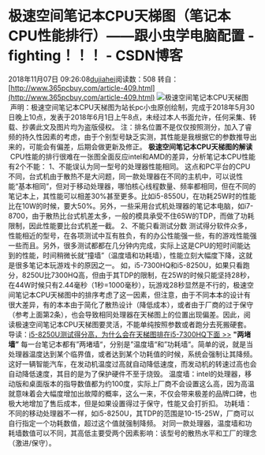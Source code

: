 # 极速空间笔记本CPU天梯图（笔记本CPU性能排行）——跟小虫学电脑配置 - fighting！！！ - CSDN博客
2018年11月07日 09:26:08[dujiahei](https://me.csdn.net/dujiahei)阅读数：508
转自：[http://www.365pcbuy.com/article-409.html](http://www.365pcbuy.com/article-409.html)
![极速空间笔记本CPU天梯图](http://www.365pcbuy.com/images/upload/Image/m-CPUtianti.jpg)
 声明：极速空间笔记本CPU天梯图为站长pc小虫原创绘制，完成于2018年5月30日晚上10点，发表于2018年6月1日上午8点，未经过本人书面允许，任何采集、转载、抄袭此文及图片均为盗版侵权。
注：排名位置不是仅仅按照测分，加入了睿频的持久性因素的考虑，由于个别型号缺乏实测，其性能是我根据它的参数推导出来的，可能会有偏差，后期会做更新及修正。
**极速空间笔记本CPU天梯图的解读**
 CPU性能的排行很难在一张图全面反应intel和AMD的差异，分析笔记本CPU性能有2个不能：
1、不能误认为同一型号的处理器性能相同。
这点和PC平台的CPU不同，台式机由于散热不是大问题，同一款处理器在不同的主机中，可以说性能“基本相同”，但对于移动处理器，哪怕核心线程数量、频率都相同，但在不同的笔记本上，其性能可以相差30%甚至更多。比如i5-8550U，在功耗25W时的性能比在10W的时候，要大50%。另外，一些采用台式机处理器的笔记本电脑，如i7-8700，由于散热比台式机差太多，一般的模具承受不住65W的TDP，而做了功耗限制，因此性能要比台式机差一截。
2、不能只看测试分数
测试得分软件众多，性能相近的型号，在各项测试中互有胜负，有的办公性能强一些，有的游戏性能强一些而且。另外，很多测试都都在几分钟内完成，实际上这是CPU的短时间能达到的性能，时间稍微长就“撞墙”（温度墙和功耗墙），性能立刻大幅度下降，这就是很多笔记本玩游戏卡的原因之一。
如，i5-7300HQ和i5-8250U，如果只看跑分，8250U比7300HQ高，但由于其TDP的限制，在25W的时候只能坚持28秒，在44W时候只有2.44毫秒（1秒=1000毫秒），玩游戏28秒显然是不行的，极速空间笔记本CPU天梯图中的排序考虑了这一因素，但注意，由于不同本本的设计有很大差异，有的本本由于简化了散热设计（降低成本），或者由于厂商的过于保守（参考上面第2条），也会导致相同处理器在天梯图上的位置出现偏差。因此，阅读极速空间笔记本CPU天梯图要灵活，不能单纯按照参数或者跑分去死搬硬套。
导读：[i5-8250U测试得分高，为什么会在天梯图排在i5-7300HQ下面 >>](http://www.365pcbuy.com/article-205.html)
**"两堵墙”**
每一台笔记本都有”两堵墙“，分别是”温度墙“和”功耗墙“。简单的说，就是当处理器温度达到某个临界值，或者达到某个功耗值的时候，系统会强制让其降频。这好一辆智能汽车，在发动机温度过高就自动降低速度，而发动机的转速过高也会自动降低速度，其目的是为了保护硬件不至于烧毁。
温度墙：intel的处理器，移动版和桌面版本的指导数值都为约100度，实际上厂商不会设置这么高，因为高温就意味着会大幅度增加出故障的概率，这么一来，不仅会带来极差的品牌口碑，也极大地增加了售后成本，但是如果设置得过于保守，性能又会打折扣。
功耗墙：不同的移动处理器不一样，如i5-8250U，其TDP的范围是10-15-25W，厂商可以自行指定一个功耗数值，超过这个值就强制降频。
对同一款处理器，温度墙和功耗墙数值可以不同，其高低主要受两个因素影响：该型号的散热水平和工厂的理念（激进/保守）。
